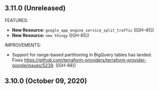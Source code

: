 ## 3.11.0 (Unreleased)

FEATURES:
* **New Resource:** `google_app_engine_service_split_traffic` ([GH-45])
* **New Resource:** `new thingy` ([GH-65])

IMPROVEMENTS:
* Support for range-based partitioning in BigQuery tables has landed. Fixes https://github.com/terraform-providers/terraform-provider-google/issues/5239. ([GH-68])

## 3.10.0 (October 09, 2020)
